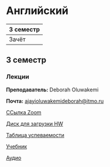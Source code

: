 # Английский

|3 семестр|
|---|
|Зачёт|

## 3 семестр
### Лекции

**Преподаватель:** Deborah Oluwakemi

**Почта:** ajayioluwakemideborah@itmo.ru

[ССылка Zoom](https://us04web.zoom.us/j/2039994556?pwd=YzNuUTZTbHRCZHVYOXBmTU9uYmxWUT09)

[Диск для загрузки HW](https://drive.google.com/drive/folders/1CRb9mCkB0NObhzaqRdnNHt25eqkAqfRM)

[Таблица успеваемости](https://docs.google.com/spreadsheets/d/1JKrA_p0jPz0Pl5RcNkJc_0OpS8WauoKcAwQRrfC6Mj0/edit#gid=1772105772)

[Учебник](https://drive.google.com/file/d/0B5H-lwCfhG2XcVFkNGZWNGkzTFE/view)

[Аудио](https://drive.google.com/drive/folders/1BjE0n3c7eKA5OGznsL5aWrk3LL1RYYZR)

